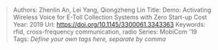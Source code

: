 > Authors: Zhenlin An, Lei Yang, Qiongzheng Lin
> Title: Demo: Activating Wireless Voice for E-Toll Collection Systems with Zero Start-up Cost
> Year: 2019
> Url: https://doi.org/10.1145/3300061.3343363
> Keywords: rfid, cross-frequency communication, radio
> Series: MobiCom '19
> Tags: *Define your own tags here, separate by comma*